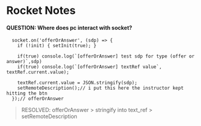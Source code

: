 # Rocket Notes


#### QUESTION: Where does pc interact with socket?

```
  socket.on('offerOrAnswer', (sdp) => {
    if (!init) { setInit(true); }

    if(true) console.log(`[offerOrAnswer] test sdp for type (offer or answer)`,sdp)
    if(true) console.log(`[offerOrAnswer] textRef value`, textRef.current.value);

    textRef.current.value = JSON.stringify(sdp);
    setRemoteDescription();// i put this here the instructor kept hitting the btn
  });// offerOrAnswer

```

> RESOLVED: offerOrAnswer > stringify into text_ref > setRemoteDescription